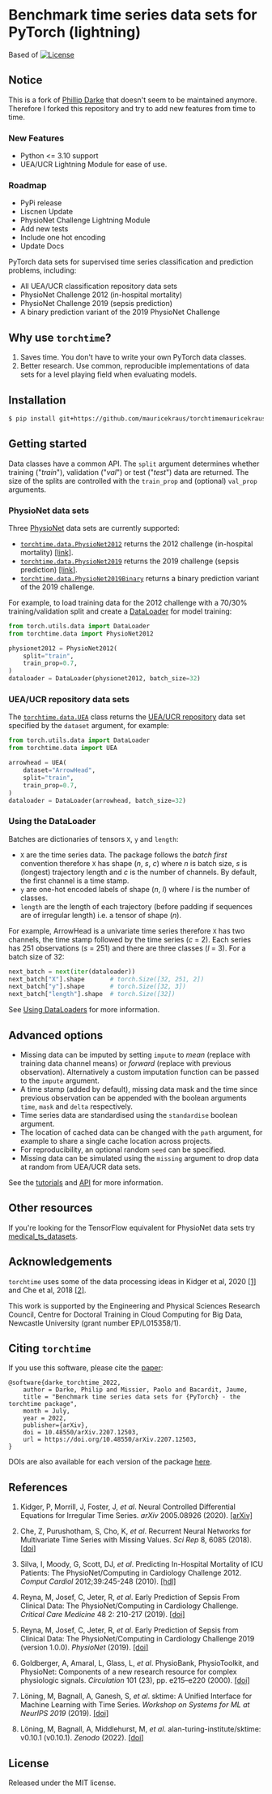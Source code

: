 # Benchmark time series data sets for PyTorch (lightning)

<!-- [![PyPi](https://img.shields.io/pypi/v/torchtime)](https://pypi.org/project/torchtime) -->
<!-- [![Build status](https://img.shields.io/github/workflow/status/philipdarke/torchtime/build.svg)](https://github.com/philipdarke/torchtime/actions/workflows/build.yml) -->
<!-- ![Coverage](https://philipdarke.com/torchtime/assets/coverage-badge.svg?dummy=8484744) -->
Based of [![License](https://img.shields.io/github/license/philipdarke/torchtime.svg)](https://github.com/philipdarke/torchtime/blob/main/LICENSE)
<!-- [![DOI](https://img.shields.io/badge/DOI-10.48550%2FarXiv.2207.12503-blue)](https://doi.org/10.48550/arXiv.2207.12503) -->

## Notice
This is a fork of [Phillip Darke](https://github.com/philipdarke/torchtime) that doesn't seem to be maintained anymore. Therefore I forked this repository and try to add new features from time to time.

### New Features
* Python <= 3.10 support
* UEA/UCR Lightning Module for ease of use.

### Roadmap
* PyPi release
* Liscnen Update
* PhysioNet Challenge Lightning Module
* Add new tests
* Include one hot encoding
* Update Docs


PyTorch data sets for supervised time series classification and prediction problems, including:

* All UEA/UCR classification repository data sets
* PhysioNet Challenge 2012 (in-hospital mortality)
* PhysioNet Challenge 2019 (sepsis prediction)
* A binary prediction variant of the 2019 PhysioNet Challenge

## Why use `torchtime`?

1. Saves time. You don't have to write your own PyTorch data classes.
2. Better research. Use common, reproducible implementations of data sets for a level playing field when evaluating models.

## Installation

```bash
$ pip install git+https://github.com/mauricekraus/torchtimemauricekraus
```

## Getting started

Data classes have a common API. The `split` argument determines whether training ("*train*"), validation ("*val*") or test ("*test*") data are returned. The size of the splits are controlled with the `train_prop` and (optional) `val_prop` arguments.

### PhysioNet data sets

Three [PhysioNet](https://physionet.org/) data sets are currently supported:

* [`torchtime.data.PhysioNet2012`](https://philipdarke.com/torchtime/api/data.html#torchtime.data.PhysioNet2012) returns the 2012 challenge (in-hospital mortality) [[link]](https://physionet.org/content/challenge-2012/1.0.0/).
* [`torchtime.data.PhysioNet2019`](https://philipdarke.com/torchtime/api/data.html#torchtime.data.PhysioNet2019) returns the 2019 challenge (sepsis prediction) [[link]](https://physionet.org/content/challenge-2019/1.0.0/).
* [`torchtime.data.PhysioNet2019Binary`](https://philipdarke.com/torchtime/api/data.html#torchtime.data.PhysioNet2019Binary) returns a binary prediction variant of the 2019 challenge.

For example, to load training data for the 2012 challenge with a 70/30% training/validation split and create a [DataLoader](https://pytorch.org/docs/stable/data.html#torch.utils.data.DataLoader) for model training:

```python
from torch.utils.data import DataLoader
from torchtime.data import PhysioNet2012

physionet2012 = PhysioNet2012(
    split="train",
    train_prop=0.7,
)
dataloader = DataLoader(physionet2012, batch_size=32)
```

### UEA/UCR repository data sets

The [`torchtime.data.UEA`](https://philipdarke.com/torchtime/api/data.html#torchtime.data.UEA) class returns the [UEA/UCR repository](https://www.timeseriesclassification.com/) data set specified by the `dataset` argument, for example:

```python
from torch.utils.data import DataLoader
from torchtime.data import UEA

arrowhead = UEA(
    dataset="ArrowHead",
    split="train",
    train_prop=0.7,
)
dataloader = DataLoader(arrowhead, batch_size=32)
```

### Using the DataLoader

Batches are dictionaries of tensors `X`, `y` and `length`:

* `X` are the time series data. The package follows the *batch first* convention therefore `X` has shape (*n*, *s*, *c*) where *n* is batch size, *s* is (longest) trajectory length and *c* is the number of channels. By default, the first channel is a time stamp.
* `y` are one-hot encoded labels of shape (*n*, *l*) where *l* is the number of classes.
* `length` are the length of each trajectory (before padding if sequences are of irregular length) i.e. a tensor of shape (*n*).

For example, ArrowHead is a univariate time series therefore `X` has two channels, the time stamp followed by the time series (*c* = 2). Each series has 251 observations (*s* = 251) and there are three classes (*l* = 3). For a batch size of 32:

```python
next_batch = next(iter(dataloader))
next_batch["X"].shape       # torch.Size([32, 251, 2])
next_batch["y"].shape       # torch.Size([32, 3])
next_batch["length"].shape  # torch.Size([32])
```

See [Using DataLoaders](https://philipdarke.com/torchtime/tutorials/getting_started.html#using-dataloaders) for more information.

## Advanced options

* Missing data can be imputed by setting `impute` to *mean* (replace with training data channel means) or *forward* (replace with previous observation). Alternatively a custom imputation function can be passed to the `impute` argument.
* A time stamp (added by default), missing data mask and the time since previous observation can be appended with the boolean arguments ``time``, ``mask`` and ``delta`` respectively.
* Time series data are standardised using the `standardise` boolean argument.
* The location of cached data can be changed with the ``path`` argument, for example to share a single cache location across projects.
* For reproducibility, an optional random `seed` can be specified.
* Missing data can be simulated using the `missing` argument to drop data at random from UEA/UCR data sets.

See the [tutorials](https://philipdarke.com/torchtime/tutorials/) and [API](https://philipdarke.com/torchtime/api/) for more information.

## Other resources

If you're looking for the TensorFlow equivalent for PhysioNet data sets try [medical_ts_datasets](https://github.com/ExpectationMax/medical_ts_datasets).

## Acknowledgements

`torchtime` uses some of the data processing ideas in Kidger et al, 2020 [[1]](https://arxiv.org/abs/2005.08926) and Che et al, 2018 [[2]](https://doi.org/10.1038/s41598-018-24271-9).

This work is supported by the Engineering and Physical Sciences Research Council, Centre for Doctoral Training in Cloud Computing for Big Data, Newcastle University (grant number EP/L015358/1).

## Citing `torchtime`

If you use this software, please cite the [paper](https://doi.org/10.48550/arXiv.2207.12503):

```
@software{darke_torchtime_2022,
    author = Darke, Philip and Missier, Paolo and Bacardit, Jaume,
    title = "Benchmark time series data sets for {PyTorch} - the torchtime package",
    month = July,
    year = 2022,
    publisher={arXiv},
    doi = 10.48550/arXiv.2207.12503,
    url = https://doi.org/10.48550/arXiv.2207.12503,
}
```

DOIs are also available for each version of the package [here](https://doi.org/10.5281/zenodo.6402406).

## References

1. Kidger, P, Morrill, J, Foster, J, *et al*. Neural Controlled Differential Equations for Irregular Time Series. *arXiv* 2005.08926 (2020). [[arXiv]](https://arxiv.org/abs/2005.08926)

1. Che, Z, Purushotham, S, Cho, K, *et al*. Recurrent Neural Networks for Multivariate Time Series with Missing Values. *Sci Rep* 8, 6085 (2018). [[doi]](https://doi.org/10.1038/s41598-018-24271-9)

1. Silva, I, Moody, G, Scott, DJ, *et al*. Predicting In-Hospital Mortality of ICU Patients: The PhysioNet/Computing in Cardiology Challenge 2012. *Comput Cardiol* 2012;39:245-248 (2010). [[hdl]](http://hdl.handle.net/1721.1/93166)

1. Reyna, M, Josef, C, Jeter, R, *et al*. Early Prediction of Sepsis From Clinical Data: The PhysioNet/Computing in Cardiology Challenge. *Critical Care Medicine* 48 2: 210-217 (2019). [[doi]](https://doi.org/10.1097/CCM.0000000000004145)

1. Reyna, M, Josef, C, Jeter, R, *et al*. Early Prediction of Sepsis from Clinical Data: The PhysioNet/Computing in Cardiology Challenge 2019 (version 1.0.0). *PhysioNet* (2019). [[doi]](https://doi.org/10.13026/v64v-d857)

1. Goldberger, A, Amaral, L, Glass, L, *et al*. PhysioBank, PhysioToolkit, and PhysioNet: Components of a new research resource for complex physiologic signals. *Circulation* 101 (23), pp. e215–e220 (2000). [[doi]](https://doi.org/10.1161/01.cir.101.23.e215)

1. Löning, M, Bagnall, A, Ganesh, S, *et al*. sktime: A Unified Interface for Machine Learning with Time Series. *Workshop on Systems for ML at NeurIPS 2019* (2019). [[doi]](https://doi.org/10.5281/zenodo.3970852)

1. Löning, M, Bagnall, A, Middlehurst, M, *et al*. alan-turing-institute/sktime: v0.10.1 (v0.10.1). *Zenodo* (2022). [[doi]](https://doi.org/10.5281/zenodo.6191159)

## License

Released under the MIT license.
